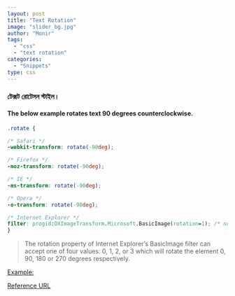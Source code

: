 ```yaml
---
layout: post
title: "Text Rotation"
image: "slider_bg.jpg"
author: "Monir"
tags:
  - "css"
  - "text rotation"
categories:
  - "Snippets"
type: css  
---
```


### টেক্সট রোটেসন স্টাইল।

#### The below example rotates text 90 degrees counterclockwise.

```css
.rotate {

/* Safari */
-webkit-transform: rotate(-90deg);

/* Firefox */
-moz-transform: rotate(-90deg);

/* IE */
-ms-transform: rotate(-90deg);

/* Opera */
-o-transform: rotate(-90deg);

/* Internet Explorer */
filter: progid:DXImageTransform.Microsoft.BasicImage(rotation=1); /* not work for ie8 */
}
```

 > The rotation property of Internet Explorer’s BasicImage filter can accept one of four values: 0, 1, 2, or 3 which will rotate the element 0, 90, 180 or 270 degrees respectively.


[Example:](http://css-tricks.com/13641-sideways-headers/)

[Reference URL](http://snook.ca/archives/html_and_css/css-text-rotation)
